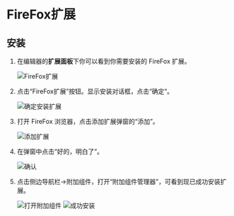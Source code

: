 # FireFox扩展
## 安装
1. 在编辑器的**扩展面板**下你可以看到你需要安装的 FireFox 扩展。

   ![FireFox扩展](https://docimages.blob.core.chinacloudapi.cn/images/Studio/userInterface/toolbar-extension.PNG)

2. 点击“FireFox扩展”按钮。显示安装对话框，点击“确定“。

   ![确定安装扩展](https://docimages.blob.core.chinacloudapi.cn/images/Studio/Extensions/firefox-installation.PNG)

3. 打开 FireFox 浏览器，点击添加扩展弹窗的“添加”。

   ![添加扩展](https://docimages.blob.core.chinacloudapi.cn/images/Studio/Extensions/firefox-addextension.PNG)

4. 在弹窗中点击“好的，明白了”。

   ![确认](https://docimages.blob.core.chinacloudapi.cn/images/Studio/Extensions/firefox-confirm.PNG)

5. 点击侧边导航栏->附加组件，打开“附加组件管理器”，可看到现已成功安装扩展。

   ![打开附加组件](https://docimages.blob.core.chinacloudapi.cn/images/Studio/Extensions/firefox-attachExtension.PNG)
   ![成功安装](https://docimages.blob.core.chinacloudapi.cn/images/Studio/Extensions/firefox-installationSuccess.PNG)
